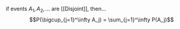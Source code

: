  if events $A_1, A_2, \dots$ are [[Disjoint]], then...
$$P(\bigcup_{j=1}^\infty A_j) = \sum_{j=1}^\infty P(A_j)$$
